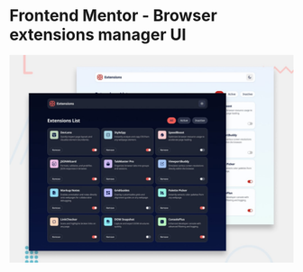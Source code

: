 # Frontend Mentor - Browser extensions manager UI

![Design preview for the Browser extensions manager UI coding challenge](./preview.jpg)












